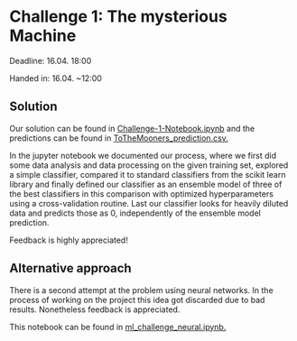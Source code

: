 # Challenge 1: The mysterious Machine

Deadline: 16.04. 18:00 

Handed in: 16.04. ~12:00

## Solution

Our solution can be found in [Challenge-1-Notebook.ipynb](Challenge-1-Notebook.ipynb) and the predictions can be found in [ToTheMooners_prediction.csv.](ToTheMooners_prediction.csv)

In the jupyter notebook we documented our process, where we first did some data analysis and data processing on the given training set, explored a simple classifier, compared it to standard classifiers from the scikit learn library and finally defined our classifier as an ensemble model of three of the best classifiers in this comparison with optimized hyperparameters using a cross-validation routine. Last our classifier looks for heavily diluted data and predicts those as 0, independently of the ensemble model prediction.

Feedback is highly appreciated!

## Alternative approach

There is a second attempt at the problem using neural networks. In the process of working on the project this idea got discarded due to bad results. Nonetheless feedback is appreciated.

This notebook can be found in [ml_challenge_neural.ipynb.](ml_challenge_neural.ipynb)




